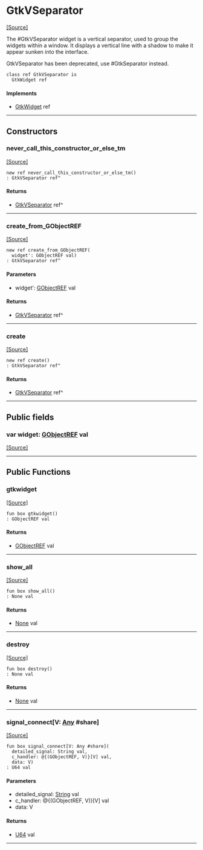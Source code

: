 # GtkVSeparator
<span class="source-link">[[Source]](src/gtk3/GtkVSeparator.md#L6)</span>

The #GtkVSeparator widget is a vertical separator, used to group the
widgets within a window. It displays a vertical line with a shadow to
make it appear sunken into the interface.

GtkVSeparator has been deprecated, use #GtkSeparator instead.


```pony
class ref GtkVSeparator is
  GtkWidget ref
```

#### Implements

* [GtkWidget](gtk3-GtkWidget.md) ref

---

## Constructors

### never_call_this_constructor_or_else_tm
<span class="source-link">[[Source]](src/gtk3/GtkVSeparator.md#L17)</span>


```pony
new ref never_call_this_constructor_or_else_tm()
: GtkVSeparator ref^
```

#### Returns

* [GtkVSeparator](gtk3-GtkVSeparator.md) ref^

---

### create_from_GObjectREF
<span class="source-link">[[Source]](src/gtk3/GtkVSeparator.md#L20)</span>


```pony
new ref create_from_GObjectREF(
  widget': GObjectREF val)
: GtkVSeparator ref^
```
#### Parameters

*   widget': [GObjectREF](gtk3-..-gobject-GObjectREF.md) val

#### Returns

* [GtkVSeparator](gtk3-GtkVSeparator.md) ref^

---

### create
<span class="source-link">[[Source]](src/gtk3/GtkVSeparator.md#L24)</span>


```pony
new ref create()
: GtkVSeparator ref^
```

#### Returns

* [GtkVSeparator](gtk3-GtkVSeparator.md) ref^

---

## Public fields

### var widget: [GObjectREF](gtk3-..-gobject-GObjectREF.md) val
<span class="source-link">[[Source]](src/gtk3/GtkVSeparator.md#L14)</span>



---

## Public Functions

### gtkwidget
<span class="source-link">[[Source]](src/gtk3/GtkVSeparator.md#L16)</span>


```pony
fun box gtkwidget()
: GObjectREF val
```

#### Returns

* [GObjectREF](gtk3-..-gobject-GObjectREF.md) val

---

### show_all
<span class="source-link">[[Source]](src/gtk3/GtkWidget.md#L4)</span>


```pony
fun box show_all()
: None val
```

#### Returns

* [None](builtin-None.md) val

---

### destroy
<span class="source-link">[[Source]](src/gtk3/GtkWidget.md#L7)</span>


```pony
fun box destroy()
: None val
```

#### Returns

* [None](builtin-None.md) val

---

### signal_connect\[V: [Any](builtin-Any.md) #share\]
<span class="source-link">[[Source]](src/gtk3/GtkWidget.md#L10)</span>


```pony
fun box signal_connect[V: Any #share](
  detailed_signal: String val,
  c_handler: @{(GObjectREF, V)}[V] val,
  data: V)
: U64 val
```
#### Parameters

*   detailed_signal: [String](builtin-String.md) val
*   c_handler: @{(GObjectREF, V)}[V] val
*   data: V

#### Returns

* [U64](builtin-U64.md) val

---

